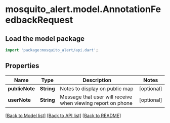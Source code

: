 # mosquito_alert.model.AnnotationFeedbackRequest

## Load the model package
```dart
import 'package:mosquito_alert/api.dart';
```

## Properties
Name | Type | Description | Notes
------------ | ------------- | ------------- | -------------
**publicNote** | **String** | Notes to display on public map | [optional] 
**userNote** | **String** | Message that user will receive when viewing report on phone | [optional] 

[[Back to Model list]](../README.md#documentation-for-models) [[Back to API list]](../README.md#documentation-for-api-endpoints) [[Back to README]](../README.md)


